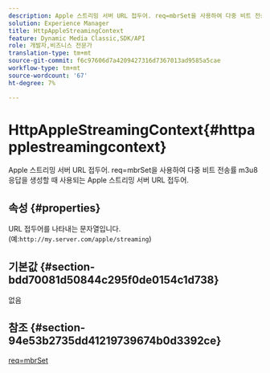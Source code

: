 ```yaml
---
description: Apple 스트리밍 서버 URL 접두어. req=mbrSet을 사용하여 다중 비트 전송률 m3u8 응답을 생성할 때 사용되는 Apple 스트리밍 서버 URL 접두어.
solution: Experience Manager
title: HttpAppleStreamingContext
feature: Dynamic Media Classic,SDK/API
role: 개발자,비즈니스 전문가
translation-type: tm+mt
source-git-commit: f6c97606d7a4209427316d7367013ad9585a5cae
workflow-type: tm+mt
source-wordcount: '67'
ht-degree: 7%

---
```



# HttpAppleStreamingContext{#httpapplestreamingcontext}

Apple 스트리밍 서버 URL 접두어. req=mbrSet을 사용하여 다중 비트 전송률 m3u8 응답을 생성할 때 사용되는 Apple 스트리밍 서버 URL 접두어.

## 속성 {#properties}

URL 접두어를 나타내는 문자열입니다. (예:`http://my.server.com/apple/streaming`)

## 기본값 {#section-bdd70081d50844c295f0de0154c1d738}

없음

## 참조 {#section-94e53b2735dd41219739674b0d3392ce}

[req=mbrSet](../../../../../is-api/http-ref/image-serving-api-ref/c-http-protocol-reference/c-command-reference/r-req/r-mbrset.md#reference-603d75babde74508a878c27bd4cced73)
